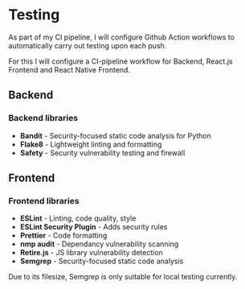 # Testing

As part of my CI pipeline, I will configure Github Action workflows to automatically carry out testing upon each push. </br>

For this I will configure a CI-pipeline workflow for Backend, React.js Frontend and React Native Frontend.


## Backend

### Backend libraries

- **Bandit** - Security-focused static code analysis for Python
- **Flake8** - Lightweight linting and formatting
- **Safety** - Security vulnerability testing and firewall

## Frontend

### Frontend libraries

- **ESLint** - Linting, code quality, style
- **ESLint Security Plugin** - Adds security rules
- **Prettier** - Code formatting
- **nmp audit** - Dependancy vulnerability scanning
- **Retire.js** - JS library vulnerability detection
- **Semgrep** - Security-focused static code analysis

Due to its filesize, Semgrep is only suitable for local testing currently.